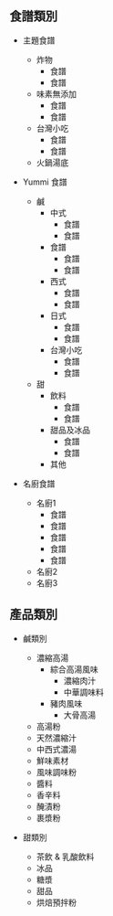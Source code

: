 ## 食譜類別

- 主題食譜
    - 炸物
        - 食譜
        - 食譜
    - 味素無添加
        - 食譜
        - 食譜
    - 台灣小吃
        - 食譜
        - 食譜
    - 火鍋湯底

- Yummi 食譜
    - 鹹
        - 中式
            - 食譜
            - 食譜
        - 食譜
            - 食譜
            - 食譜
        - 西式
            - 食譜
            - 食譜
        - 日式
            - 食譜
            - 食譜
        - 台灣小吃
            - 食譜
            - 食譜
    - 甜
        - 飲料
            - 食譜
            - 食譜
        - 甜品及冰品
            - 食譜
            - 食譜
        - 其他

- 名廚食譜
    - 名廚1
        - 食譜
        - 食譜
        - 食譜
        - 食譜
        - 食譜
    - 名廚2
    - 名廚3

## 產品類別

- 鹹類別
  - 濃縮高湯
    - 綜合高湯風味
        - 濃縮肉汁
        - 中華調味料
    - 豬肉風味
        - 大骨高湯
  - 高湯粉
  - 天然濃縮汁
  - 中西式濃湯
  - 鮮味素材
  - 風味調味粉
  - 醬料
  - 香辛料
  - 醃漬粉
  - 裹漿粉
  
- 甜類別
  - 茶飲 & 乳酸飲料
  - 冰品
  - 糖漿
  - 甜品
  - 烘焙預拌粉
